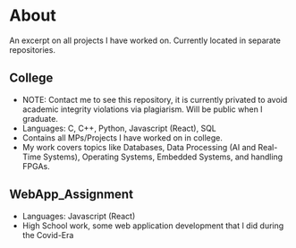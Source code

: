 # About

An excerpt on all projects I have worked on. Currently located in separate repositories.

<!--
**jeffreywong3/jeffreywong3** is a ✨ _special_ ✨ repository because its `README.md` (this file) appears on your GitHub profile.
-->

## College
* NOTE: Contact me to see this repository, it is currently privated to avoid academic integrity violations via plagiarism. Will be public when I graduate.
* Languages: C, C++, Python, Javascript (React), SQL
* Contains all MPs/Projects I have worked on in college.
* My work covers topics like Databases, Data Processing (AI and Real-Time Systems), Operating Systems, Embedded Systems, and handling FPGAs.

## WebApp_Assignment
* Languages: Javascript (React)
* High School work, some web application development that I did during the Covid-Era 


